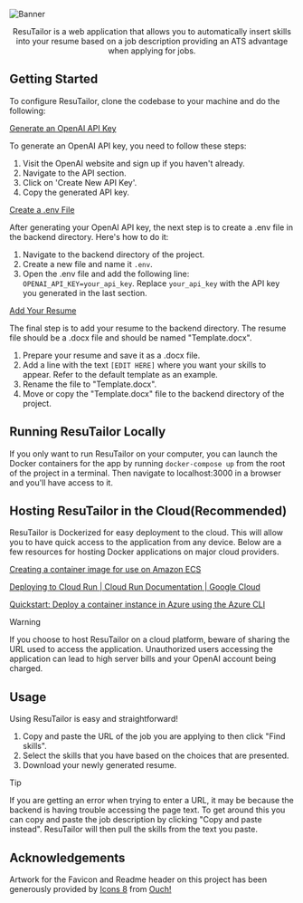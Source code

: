![Banner](https://github.com/evanwherchek/resutailor/assets/50429973/be95201c-4b14-4cf8-8dc4-286d61a7e35c)

<p align="center">ResuTailor is a web application that allows you to automatically insert skills into your resume based on a job description providing an ATS advantage when applying for jobs.</p>

## Getting Started

To configure ResuTailor, clone the codebase to your machine and do the following:

<ins>Generate an OpenAI API Key</ins>

To generate an OpenAI API key, you need to follow these steps:
1. Visit the OpenAI website and sign up if you haven't already.
2. Navigate to the API section.
3. Click on 'Create New API Key'.
4. Copy the generated API key.

<ins>Create a .env File</ins>

After generating your OpenAI API key, the next step is to create a .env file in the backend directory. Here's how to do it:
1. Navigate to the backend directory of the project.
2. Create a new file and name it ```.env```.
3. Open the .env file and add the following line: ```OPENAI_API_KEY=your_api_key```. Replace ```your_api_key``` with the API key you generated in the last section.

<ins>Add Your Resume</ins>

The final step is to add your resume to the backend directory. The resume file should be a .docx file and should be named "Template.docx".
1. Prepare your resume and save it as a .docx file.
2. Add a line with the text ```[EDIT HERE]``` where you want your skills to appear. Refer to the default template as an example.
3. Rename the file to "Template.docx".
4. Move or copy the "Template.docx" file to the backend directory of the project.

## Running ResuTailor Locally

If you only want to run ResuTailor on your computer, you can launch the Docker containers for the app by running ```docker-compose up``` from the root of the project in a terminal. Then navigate to localhost:3000 in a browser and you'll have access to it.

## Hosting ResuTailor in the Cloud(Recommended)

ResuTailor is Dockerized for easy deployment to the cloud. This will allow you to have quick access to the application from any device. Below are a few resources for hosting Docker applications on major cloud providers.

<a href="https://docs.aws.amazon.com/AmazonECS/latest/developerguide/create-container-image.html">Creating a container image for use on Amazon ECS</a>

<a href="https://cloud.google.com/run/docs/deploying">Deploying to Cloud Run | Cloud Run Documentation | Google Cloud</a>

<a href="https://learn.microsoft.com/en-us/azure/container-instances/container-instances-quickstart">Quickstart: Deploy a container instance in Azure using the Azure CLI</a>

> [!WARNING]
> If you choose to host ResuTailor on a cloud platform, beware of sharing the URL used to access the application. Unauthorized users accessing the application can lead to high server bills and your OpenAI account being charged.

## Usage

Using ResuTailor is easy and straightforward!

1. Copy and paste the URL of the job you are applying to then click "Find skills".
2. Select the skills that you have based on the choices that are presented.
3. Download your newly generated resume.

> [!TIP]
> If you are getting an error when trying to enter a URL, it may be because the backend is having trouble accessing the page text. To get around this you can copy and paste the job description by clicking "Copy and paste instead". ResuTailor will then pull the skills from the text you paste.

## Acknowledgements

Artwork for the Favicon and Readme header on this project has been generously provided by <a href="https://icons8.com/illustrations/author/zD2oqC8lLBBA">Icons 8</a> from <a href="https://icons8.com/illustrations">Ouch!</a>
